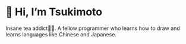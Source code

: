 # 👋 Hi, I’m Tsukimoto

Insane tea addict🍵🍃. A fellow programmer who learns how to draw and learns languages like Chinese and Japanese.

